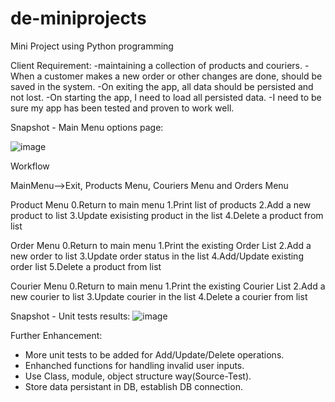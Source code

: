 # de-miniprojects
Mini Project using Python programming

Client Requirement:
-maintaining a collection of products and couriers.
-When a customer makes a new order or other changes are done, should be saved in the system.
-On exiting the app, all data should be persisted and not lost.
-On starting the app, I need to load all persisted data.
-I need to be sure my app has been tested and proven to work well.

Snapshot - Main Menu options page:

![image](https://user-images.githubusercontent.com/117109497/202540845-bcd21a9b-9036-40d4-8f3a-946b22a471bb.png)

Workflow

MainMenu-->Exit, Products Menu, Couriers Menu and Orders Menu

Product Menu
0.Return to main menu
1.Print list of products
2.Add a new product to list
3.Update exisisting product in the list
4.Delete a product from list

Order Menu
0.Return to main menu
1.Print the existing  Order List
2.Add a new order to list
3.Update order status in the list
4.Add/Update existing order list
5.Delete a product from list

Courier Menu
0.Return to main menu
1.Print the existing  Courier List
2.Add a new courier to list
3.Update courier in the list
4.Delete a courier from list

Snapshot - Unit tests results:
![image](https://user-images.githubusercontent.com/117109497/202540997-9cf261b4-2d80-47c3-aed1-4cd2361ab31c.png)

Further Enhancement:
 - More unit tests to be added for Add/Update/Delete operations.
 - Enhanched functions for handling invalid user inputs.
 - Use Class, module, object structure way(Source-Test).
 - Store data persistant in DB, establish DB connection.



 
